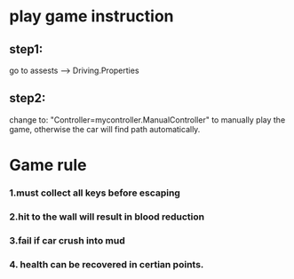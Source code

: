 # play game instruction

## step1:
go to assests --> Driving.Properties

## step2:
change to: "Controller=mycontroller.ManualController" to manually play the game, otherwise the car will find path automatically.

# Game rule
### 1.must collect all keys before escaping
### 2.hit to the wall will result in blood reduction
### 3.fail if car crush into mud
### 4. health can be recovered in certian points.
